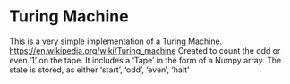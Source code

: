 # Turing Machine

This is a very simple implementation of a Turing Machine.
https://en.wikipedia.org/wiki/Turing_machine
Created to count the odd or even ‘1’ on the tape.
It includes a ‘Tape’ in the form of a Numpy array.
The state is stored, as either ‘start’, ‘odd’, ‘even’, ‘halt’
